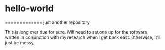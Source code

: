# hello-world
=============
just another repository

This is long over due for sure. Will need to set one up for the software written in conjunction with my research when I get back east. Otherwise, it'll just be messy.
